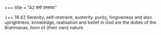 +++
title = "42 शमो दमस्तपः"

+++
18.42 Serenity, self-restraint, austerity, purity, forgiveness and also
uprightness, knowledge, realisation and belief in God are the duties of
the Brahmanas, born of (their own) nature.
